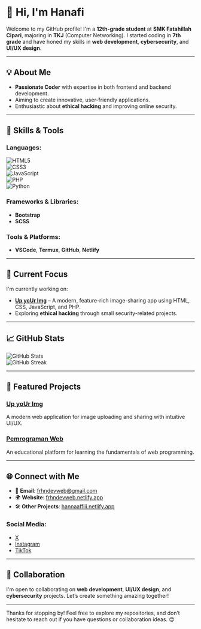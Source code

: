 # 👋 Hi, I'm Hanafi  

Welcome to my GitHub profile! I'm a **12th-grade student** at **SMK Fatahillah Cipari**, majoring in **TKJ** (Computer Networking). I started coding in **7th grade** and have honed my skills in **web development**, **cybersecurity**, and **UI/UX design**.  

---

## 💡 About Me  

- **Passionate Coder** with expertise in both frontend and backend development.  
- Aiming to create innovative, user-friendly applications.  
- Enthusiastic about **ethical hacking** and improving online security.  

---

## 🔧 Skills & Tools  

### Languages:  
![HTML5](https://img.shields.io/badge/-HTML5-orange?style=flat-square&logo=html5&logoColor=white)  
![CSS3](https://img.shields.io/badge/-CSS3-blue?style=flat-square&logo=css3&logoColor=white)  
![JavaScript](https://img.shields.io/badge/-JavaScript-yellow?style=flat-square&logo=javascript&logoColor=white)  
![PHP](https://img.shields.io/badge/-PHP-blue?style=flat-square&logo=php&logoColor=white)  
![Python](https://img.shields.io/badge/-Python-blue?style=flat-square&logo=python&logoColor=white)  

### Frameworks & Libraries:  
- **Bootstrap**  
- **SCSS**  

### Tools & Platforms:  
- **VSCode**, **Termux**, **GitHub**, **Netlify**  

---

## 🎯 Current Focus  

I'm currently working on:  
- **[Up yoUr Img](https://github.com/frhndevweb/Upuimg)** – A modern, feature-rich image-sharing app using HTML, CSS, JavaScript, and PHP.  
- Exploring **ethical hacking** through small security-related projects.  

---

## 📈 GitHub Stats  

![GitHub Stats](https://github-readme-stats.vercel.app/api?username=frhndevweb&show_icons=true&count_private=true&theme=dark)  
![GitHub Streak](https://github-readme-streak-stats.herokuapp.com/?user=frhndevweb&theme=dark)  

---

## 📌 Featured Projects  

### **[Up yoUr Img](https://github.com/frhndevweb/Upuimg)**  
A modern web application for image uploading and sharing with intuitive UI/UX.  

### **[Pemrograman Web](https://github.com/frhndevweb/Pemrograman-Web)**  
An educational platform for learning the fundamentals of web programming.  

---

## 🌐 Connect with Me  

- 📧 **Email**: [frhndevweb@gmail.com](mailto:frhndevweb@gmail.com)  
- 🌍 **Website**: [frhndevweb.netlify.app](https://frhndevweb.netlify.app)  
- 🛠️ **Other Projects**: [hannaaffiii.netlify.app](https://hannaaffiii.netlify.app.github.io)  

### Social Media:  
- [X](https://x.com/hannaaffiii)  
- [Instagram](https://instagram.com/hannaaffiii)  
- [TikTok](https://tiktok.com/@hannaaffiii)  

---

## 🤝 Collaboration  

I'm open to collaborating on **web development**, **UI/UX design**, and **cybersecurity** projects. Let’s create something amazing together!  

---

Thanks for stopping by! Feel free to explore my repositories, and don’t hesitate to reach out if you have questions or collaboration ideas. 😊  
